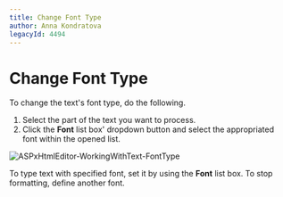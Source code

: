 ```yaml
---
title: Change Font Type
author: Anna Kondratova
legacyId: 4494
---
```

# Change Font Type
To change the text's font type, do the following.
1. Select the part of the text you want to process.
2. Click the **Font** list box' dropdown button and select the appropriated font within the opened list.

![ASPxHtmlEditor-WorkingWithText-FontType](../../../images/img7395.png)

To type text with specified font, set it by using the **Font** list box. To stop formatting, define another font.